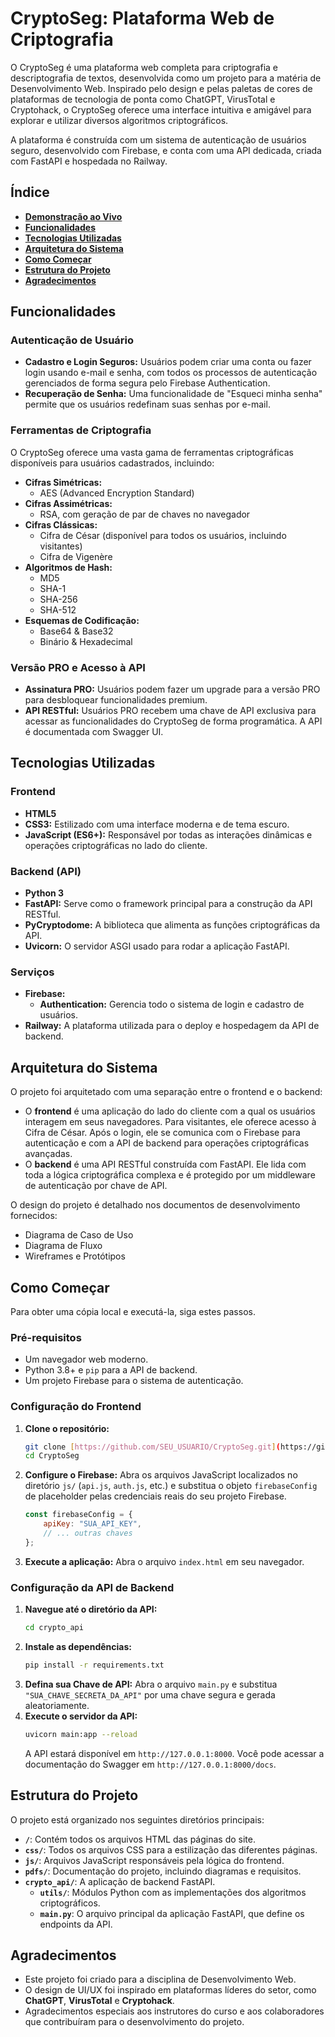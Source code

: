 # CryptoSeg: Plataforma Web de Criptografia

O CryptoSeg é uma plataforma web completa para criptografia e descriptografia de textos, desenvolvida como um projeto para a matéria de Desenvolvimento Web. Inspirado pelo design e pelas paletas de cores de plataformas de tecnologia de ponta como ChatGPT, VirusTotal e Cryptohack, o CryptoSeg oferece uma interface intuitiva e amigável para explorar e utilizar diversos algoritmos criptográficos.

A plataforma é construída com um sistema de autenticação de usuários seguro, desenvolvido com Firebase, e conta com uma API dedicada, criada com FastAPI e hospedada no Railway.

## **Índice**

- [**Demonstração ao Vivo**](#demonstração-ao-vivo)
- [**Funcionalidades**](#funcionalidades)
- [**Tecnologias Utilizadas**](#tecnologias-utilizadas)
- [**Arquitetura do Sistema**](#arquitetura-do-sistema)
- [**Como Começar**](#como-começar)
- [**Estrutura do Projeto**](#estrutura-do-projeto)
- [**Agradecimentos**](#agradecimentos)

## **Funcionalidades**

### **Autenticação de Usuário**

* **Cadastro e Login Seguros:** Usuários podem criar uma conta ou fazer login usando e-mail e senha, com todos os processos de autenticação gerenciados de forma segura pelo Firebase Authentication.
* **Recuperação de Senha:** Uma funcionalidade de "Esqueci minha senha" permite que os usuários redefinam suas senhas por e-mail.

### **Ferramentas de Criptografia**

O CryptoSeg oferece uma vasta gama de ferramentas criptográficas disponíveis para usuários cadastrados, incluindo:

* **Cifras Simétricas:**
    * AES (Advanced Encryption Standard)
* **Cifras Assimétricas:**
    * RSA, com geração de par de chaves no navegador
* **Cifras Clássicas:**
    * Cifra de César (disponível para todos os usuários, incluindo visitantes)
    * Cifra de Vigenère
* **Algoritmos de Hash:**
    * MD5
    * SHA-1
    * SHA-256
    * SHA-512
* **Esquemas de Codificação:**
    * Base64 & Base32
    * Binário & Hexadecimal

### **Versão PRO e Acesso à API**

* **Assinatura PRO:** Usuários podem fazer um upgrade para a versão PRO para desbloquear funcionalidades premium.
* **API RESTful:** Usuários PRO recebem uma chave de API exclusiva para acessar as funcionalidades do CryptoSeg de forma programática. A API é documentada com Swagger UI.

## **Tecnologias Utilizadas**

### **Frontend**

* **HTML5**
* **CSS3:** Estilizado com uma interface moderna e de tema escuro.
* **JavaScript (ES6+):** Responsável por todas as interações dinâmicas e operações criptográficas no lado do cliente.

### **Backend (API)**

* **Python 3**
* **FastAPI:** Serve como o framework principal para a construção da API RESTful.
* **PyCryptodome:** A biblioteca que alimenta as funções criptográficas da API.
* **Uvicorn:** O servidor ASGI usado para rodar a aplicação FastAPI.

### **Serviços**

* **Firebase:**
    * **Authentication:** Gerencia todo o sistema de login e cadastro de usuários.
* **Railway:** A plataforma utilizada para o deploy e hospedagem da API de backend.

## **Arquitetura do Sistema**

O projeto foi arquitetado com uma separação entre o frontend e o backend:

* O **frontend** é uma aplicação do lado do cliente com a qual os usuários interagem em seus navegadores. Para visitantes, ele oferece acesso à Cifra de César. Após o login, ele se comunica com o Firebase para autenticação e com a API de backend para operações criptográficas avançadas.
* O **backend** é uma API RESTful construída com FastAPI. Ele lida com toda a lógica criptográfica complexa e é protegido por um middleware de autenticação por chave de API.

O design do projeto é detalhado nos documentos de desenvolvimento fornecidos:
* Diagrama de Caso de Uso
* Diagrama de Fluxo
* Wireframes e Protótipos

## **Como Começar**

Para obter uma cópia local e executá-la, siga estes passos.

### **Pré-requisitos**

* Um navegador web moderno.
* Python 3.8+ e `pip` para a API de backend.
* Um projeto Firebase para o sistema de autenticação.

### **Configuração do Frontend**

1.  **Clone o repositório:**
    ```bash
    git clone [https://github.com/SEU_USUARIO/CryptoSeg.git](https://github.com/SEU_USUARIO/CryptoSeg.git)
    cd CryptoSeg
    ```
2.  **Configure o Firebase:**
    Abra os arquivos JavaScript localizados no diretório `js/` (`api.js`, `auth.js`, etc.) e substitua o objeto `firebaseConfig` de placeholder pelas credenciais reais do seu projeto Firebase.
    ```javascript
    const firebaseConfig = {
        apiKey: "SUA_API_KEY",
        // ... outras chaves
    };
    ```
3.  **Execute a aplicação:**
    Abra o arquivo `index.html` em seu navegador.

### **Configuração da API de Backend**

1.  **Navegue até o diretório da API:**
    ```bash
    cd crypto_api
    ```
2.  **Instale as dependências:**
    ```bash
    pip install -r requirements.txt
    ```
3.  **Defina sua Chave de API:**
    Abra o arquivo `main.py` e substitua `"SUA_CHAVE_SECRETA_DA_API"` por uma chave segura e gerada aleatoriamente.
4.  **Execute o servidor da API:**
    ```bash
    uvicorn main:app --reload
    ```
    A API estará disponível em `http://127.0.0.1:8000`. Você pode acessar a documentação do Swagger em `http://127.0.0.1:8000/docs`.

## **Estrutura do Projeto**

O projeto está organizado nos seguintes diretórios principais:

* **`/`**: Contém todos os arquivos HTML das páginas do site.
* **`css/`**: Todos os arquivos CSS para a estilização das diferentes páginas.
* **`js/`**: Arquivos JavaScript responsáveis pela lógica do frontend.
* **`pdfs/`**: Documentação do projeto, incluindo diagramas e requisitos.
* **`crypto_api/`**: A aplicação de backend FastAPI.
    * **`utils/`**: Módulos Python com as implementações dos algoritmos criptográficos.
    * **`main.py`**: O arquivo principal da aplicação FastAPI, que define os endpoints da API.

## **Agradecimentos**

* Este projeto foi criado para a disciplina de Desenvolvimento Web.
* O design de UI/UX foi inspirado em plataformas líderes do setor, como **ChatGPT**, **VirusTotal** e **Cryptohack**.
* Agradecimentos especiais aos instrutores do curso e aos colaboradores que contribuíram para o desenvolvimento do projeto.
